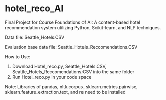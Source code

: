# hotel_reco_AI
Final Project for Course Foundations of AI: A content-based hotel recommendation system utilizing Python, Scikit-learn, and NLP techniques.

Data file: Seattle_Hotels.CSV

Evaluation base data file: Seattle_Hotels_Reccomendations.CSV

How to Use:
1) Download Hotel_reco.py, Seattle_Hotels.CSV, Seattle_Hotels_Reccomendations.CSV into the same folder
2) Run Hotel_reco.py in your code space

Note: 
Libraries of pandas, nltk.corpus, sklearn.metrics.pairwise, sklearn.feature_extraction.text, and re need to be installed
